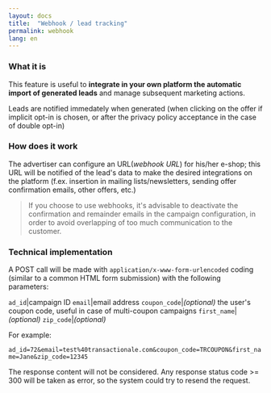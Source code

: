 ```yaml
---
layout: docs
title:  "Webhook / lead tracking"
permalink: webhook
lang: en
---
```


### What it is

This feature is useful to **integrate in your own platform the automatic import of generated leads** and manage subsequent marketing actions.

Leads are notified immedately when generated (when clicking on the offer if implicit opt-in is chosen, or after the privacy policy acceptance in the case of double opt-in)

### How does it work

The advertiser can configure an URL(*webhook URL*) for his/her e-shop; this URL will be notified of the lead's data to make the desired integrations on the platform (f.ex. insertion in mailing lists/newsletters, sending offer confirmation emails, other offers, etc.)

> If you choose to use webhooks, it's advisable to deactivate the confirmation and remainder emails in the campaign configuration, in order to avoid overlapping of too much communication to the customer.

### Technical implementation

A POST call will be made with `application/x-www-form-urlencoded` coding (similar to a common HTML form submission) with the following parameters:

`ad_id`|campaign ID
`email`|email address
`coupon_code`|*(optional)* the user's coupon code, useful in case of multi-coupon campaigns
`first_name`|*(optional)*
`zip_code`|*(optional)*

For example: 

`ad_id=72&email=test%40transactionale.com&coupon_code=TRCOUPON&first_name=Jane&zip_code=12345`

The response content will not be considered. Any response status code >= 300 will be taken as error, so the system could try to resend the request.
